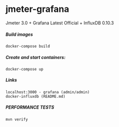 # jmeter-grafana
Jmeter 3.0 + Grafana Latest Official + InfluxDB 0.10.3

##### Build images
```shell
docker-compose build
```

##### Create and start containers:
```shell
docker-compose up
```

##### Links
```
localhost:3000 - grafana (admin/admin)
docker-influxdb (README.md)
```

##### PERFORMANCE TESTS

```mvn verify```
